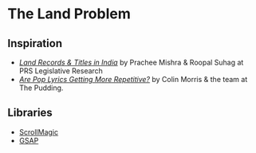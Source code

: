 # The Land Problem

## Inspiration
- [_Land Records & Titles in India_](https://www.prsindia.org/sites/default/files/parliament_or_policy_pdfs/Land%20Records%20and%20Titles%20in%20India.pdf) by Prachee Mishra & Roopal Suhag at PRS Legislative Research
- [_Are Pop Lyrics Getting More Repetitive?_](https://pudding.cool/2017/05/song-repetition/) by Colin Morris & the team at The Pudding.

## Libraries
- [ScrollMagic](https://scrollmagic.io/)
- [GSAP](https://greensock.com/gsap/)